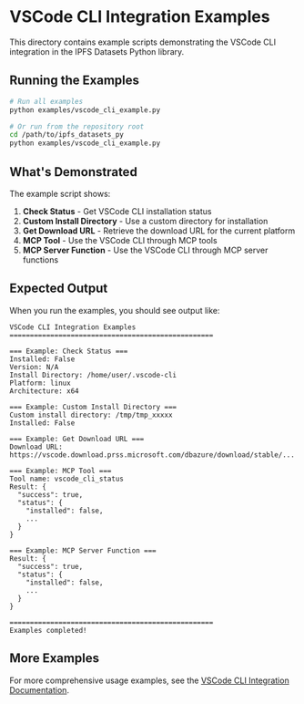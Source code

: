 # VSCode CLI Integration Examples

This directory contains example scripts demonstrating the VSCode CLI integration in the IPFS Datasets Python library.

## Running the Examples

```bash
# Run all examples
python examples/vscode_cli_example.py

# Or run from the repository root
cd /path/to/ipfs_datasets_py
python examples/vscode_cli_example.py
```

## What's Demonstrated

The example script shows:

1. **Check Status** - Get VSCode CLI installation status
2. **Custom Install Directory** - Use a custom directory for installation
3. **Get Download URL** - Retrieve the download URL for the current platform
4. **MCP Tool** - Use the VSCode CLI through MCP tools
5. **MCP Server Function** - Use the VSCode CLI through MCP server functions

## Expected Output

When you run the examples, you should see output like:

```
VSCode CLI Integration Examples
==================================================

=== Example: Check Status ===
Installed: False
Version: N/A
Install Directory: /home/user/.vscode-cli
Platform: linux
Architecture: x64

=== Example: Custom Install Directory ===
Custom install directory: /tmp/tmp_xxxxx
Installed: False

=== Example: Get Download URL ===
Download URL: https://vscode.download.prss.microsoft.com/dbazure/download/stable/...

=== Example: MCP Tool ===
Tool name: vscode_cli_status
Result: {
  "success": true,
  "status": {
    "installed": false,
    ...
  }
}

=== Example: MCP Server Function ===
Result: {
  "success": true,
  "status": {
    "installed": false,
    ...
  }
}

==================================================
Examples completed!
```

## More Examples

For more comprehensive usage examples, see the [VSCode CLI Integration Documentation](../docs/VSCODE_CLI_INTEGRATION.md).
